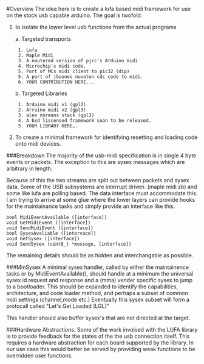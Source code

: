 #Overview
The idea here is to create a lufa based midi framework for use on the stock usb capable arduino. The goal is twofold:

1. to isolate the lower level usb functions from the actual programs

    a. Targeted transports
    
        1. Lufa
        2. Maple Midi
        3. A neutered version of pjrc's Arduino midi
        4. Microchip's midi code.
        5. Port of MCs midi client to pic32 (dip)
        5. A port of jboones nuvoton cdc code to midi.
        6. YOUR CONTRIBUTION HERE...
   
    b. Targeted Libraries
    
        1. Arduino midi v1 (gpl2)
        2. Arruino midi v2 (gpl3)
        3. alex normans stack (gpl3)
        4. A bsd liscensed framework soon to be released.
        5. YOUR LIBRARY HERE….
      

2. To create a minimal framework for identifying resetting and loading code onto midi devices.


###Breakdown
The majority of the usb-midi specification is in single 4 byte events or packets. The exception to this are sysex messages which are arbitrary in length. 

Because of this the two streams are split out between packets and sysex data. Some of the USB subsystems are interrupt driven. (maple midi zb) and some like lufa are polling based. The data interface must accommodate this. I am trying to arrive at some glue where the lower layers can provide hooks for the maintainance tasks and simply provide an interface like this.

    bool MidiEventAvailable ([interface])
    void GetMidiEvent ([interface])
    void SendMidiEvent ([interface])
    bool SysexAvaliable ([intervace])
    void GetSysex ([interface])
    void SendSysex (uint8_t *messege, [interface])

The remaining details should be as hidden and interchangable as possible.

###MinSysex
A minimal sysex handler, called by either the maintainence tasks or by MidiEventAvailable(), should handle at a minimum the universal sysex id request and response and a (mma) vender specific sysex to jump to a bootloader. This should be expanded to identify the capabilities, architecture, and code loader method, and perhaps a subset of common midi settings (channel,mode etc.) Eventually this sysex subset will form a protocall called "Let's Get Loaded (LGL)"

This handler should also buffer sysex's that are not directed at the target.

###Hardware Abstractions.
Some of the work involved with the LUFA library is to provide feedback for the states of the the usb connection itself. This requires a hardware abstraction for each board supported by the library. In our use case this  would better be served by providing weak functions to be overridden user functions. 




